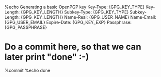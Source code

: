%echo Generating a basic OpenPGP key
Key-Type: {GPG_KEY_TYPE}
Key-Length: {GPG_KEY_LENGTH}
Subkey-Type: {GPG_KEY_TYPE}
Subkey-Length: {GPG_KEY_LENGTH}
Name-Real: {GPG_USER_NAME}
Name-Email: {GPG_USER_EMAIL}
Expire-Date: {GPG_KEY_EXP}
Passphrase: {GPG_PASSPHRASE}
# Do a commit here, so that we can later print "done" :-)
%commit
%echo done
